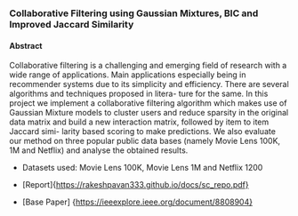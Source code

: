 ### Collaborative Filtering using Gaussian Mixtures, BIC and Improved Jaccard Similarity

#### Abstract 

Collaborative filtering is a challenging and emerging field of research with a wide range
of applications. Main applications especially being in recommender systems due to its
simplicity and efficiency. There are several algorithms and techniques proposed in litera-
ture for the same. In this project we implement a collaborative filtering algorithm which
makes use of Gaussian Mixture models to cluster users and reduce sparsity in the original
data matrix and build a new interaction matrix, followed by item to item Jaccard simi-
larity based scoring to make predictions. We also evaluate our method on three popular
public data bases (namely Movie Lens 100K, 1M and Netflix) and analyse the obtained
results.

- Datasets used: Movie Lens 100K, Movie Lens 1M and Netflix 1200

- [Report]{https://rakeshpavan333.github.io/docs/sc_repo.pdf}
- [Base Paper] {https://ieeexplore.ieee.org/document/8808904}


